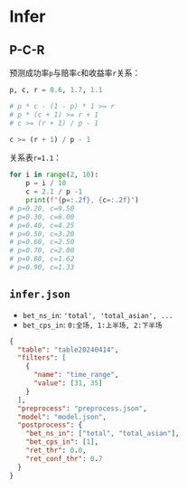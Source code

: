 # Infer

## P-C-R

预测成功率`p`与赔率`c`和收益率`r`关系：

```python
p, c, r = 0.6, 1.7, 1.1

# p * c - (1 - p) * 1 >= r
# p * (c + 1) >= r + 1
# c >= (r + 1) / p - 1

c >= (r + 1) / p - 1
```

关系表`r=1.1`：

```python
for i in range(2, 10):
    p = i / 10
    c = 2.1 / p -1
    print(f"{p=:.2f}, {c=:.2f}")
# p=0.20, c=9.50
# p=0.30, c=6.00
# p=0.40, c=4.25
# p=0.50, c=3.20
# p=0.60, c=2.50
# p=0.70, c=2.00
# p=0.80, c=1.62
# p=0.90, c=1.33
```

## `infer.json`

- `bet_ns_in`: `'total', 'total_asian', ...`
- `bet_cps_in`: `0:全场, 1:上半场, 2:下半场`

```json
{
  "table": "table20240414",
  "filters": [
    {
      "name": "time_range",
      "value": [31, 35]
    }
  ],
  "preprocess": "preprocess.json",
  "model": "model.json",
  "postprocess": {
    "bet_ns_in": ["total", "total_asian"],
    "bet_cps_in": [1],
    "ret_thr": 0.0,
    "ret_conf_thr": 0.7
  }
}
```
